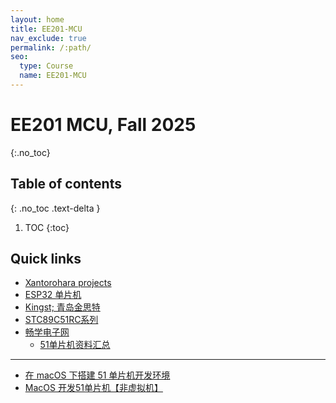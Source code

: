 ```yaml
---
layout: home
title: EE201-MCU
nav_exclude: true
permalink: /:path/
seo:
  type: Course
  name: EE201-MCU
---
```


# EE201 MCU, Fall 2025
{:.no_toc}

## Table of contents
{: .no_toc .text-delta }

1. TOC
{:toc}

## Quick links

- [Xantorohara projects](https://xantorohara.github.io/)
- [ESP32 单片机](https://docs.geeksman.com/esp32/)
- [Kingst; 青岛金思特](https://www.qdkingst.com/cn)
- [STC89C51RC系列](https://www.stcmicro.com/cn/stc/stc89c51rc.html)
- [畅学电子网](http://eeskill.com/)
	- [51单片机资料汇总](http://eeskill.com/group/topic/id/312)

---

-   [在 macOS 下搭建 51 单片机开发环境](https://sspai.com/post/71802)
-   [MacOS 开发51单片机【非虚拟机】](https://www.cnblogs.com/enixlin/p/17869756.html)

